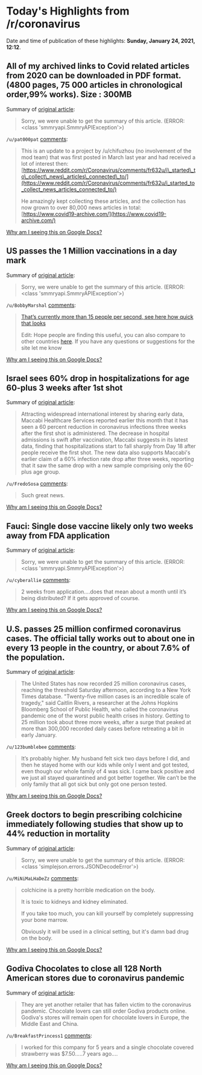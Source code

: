 # Today's Highlights from /r/coronavirus

Date and time of publication of these highlights: **Sunday, January 24, 2021, 12:12**.

## All of my archived links to Covid related articles from 2020 can be downloaded in PDF format.(4800 pages, 75 000 articles in chronological order,99% works). Size : 300MB

Summary of [original article](https://drive.google.com/drive/folders/1zpl53VY58-i14tFO3iDo-oH082cTHJVf?usp=sharing):

> Sorry, we were unable to get the summary of this article. (ERROR: <class 'smmryapi.SmmryAPIException'>)

`/u/pat000pat` [comments](https://www.reddit.com/r/Coronavirus/comments/l3n62h/all_of_my_archived_links_to_covid_related/):

> This is an update to a project by /u/chifuzhou (no involvement of the mod team) that was first posted in March last year and had received a lot of interest then: [https://www.reddit.com/r/Coronavirus/comments/fr632u/i\_started\_to\_collect\_news\_articles\_connected\_to/](https://www.reddit.com/r/Coronavirus/comments/fr632u/i_started_to_collect_news_articles_connected_to/)
> 
> He amazingly kept collecting these articles, and the collection has now grown to over 80,000 news articles in total: [https://www.covid19-archive.com/](https://www.covid19-archive.com/)

[Why am I seeing this on Google Docs?](https://docs.google.com/document/d/1Dc6We63vOXIZsc0op-Bt4abqkYjXzOigalQqFxmvvbM/edit?usp=sharing)

## US passes the 1 Million vaccinations in a day mark

Summary of [original article](https://ourworldindata.org/grapher/daily-covid-19-vaccination-doses?tab=chart&stackMode=absolute&time=earliest..latest&region=World):

> Sorry, we were unable to get the summary of this article. (ERROR: <class 'smmryapi.SmmryAPIException'>)

`/u/BobbyMarshal` [comments](https://www.reddit.com/r/Coronavirus/comments/l3yjcc/us_passes_the_1_million_vaccinations_in_a_day_mark/):

> [That’s currently more than 15 people per second, see here how quick that looks](https://covidvax.live/location/usa)
> 
> Edit: Hope people are finding this useful, you can also compare to other countries [here](https://covidvax.live). If you have any questions or suggestions for the site let me know

[Why am I seeing this on Google Docs?](https://docs.google.com/document/d/1Dc6We63vOXIZsc0op-Bt4abqkYjXzOigalQqFxmvvbM/edit?usp=sharing)

## Israel sees 60% drop in hospitalizations for age 60-plus 3 weeks after 1st shot

Summary of [original article](https://www.timesofisrael.com/israel-sees-60-drop-in-hospitalizations-for-over-60s-in-weeks-after-vaccination/):

> Attracting widespread international interest by sharing early data, Maccabi Healthcare Services reported earlier this month that it has seen a 60 percent reduction in coronavirus infections three weeks after the first shot is administered. The decrease in hospital admissions is swift after vaccination, Maccabi suggests in its latest data, finding that hospitalizations start to fall sharply from Day 18 after people receive the first shot. The new data also supports Maccabi's earlier claim of a 60% infection rate drop after three weeks, reporting that it saw the same drop with a new sample comprising only the 60-plus age group.

`/u/FredoSosa` [comments](https://www.reddit.com/r/Coronavirus/comments/l4152d/israel_sees_60_drop_in_hospitalizations_for_age/):

> Such great news.

[Why am I seeing this on Google Docs?](https://docs.google.com/document/d/1Dc6We63vOXIZsc0op-Bt4abqkYjXzOigalQqFxmvvbM/edit?usp=sharing)

## Fauci: Single dose vaccine likely only two weeks away from FDA application

Summary of [original article](https://www.msnbc.com/rachel-maddow/watch/fauci-single-dose-vaccine-likely-only-two-weeks-away-from-fda-application-99904070001):

> Sorry, we were unable to get the summary of this article. (ERROR: <class 'smmryapi.SmmryAPIException'>)

`/u/cyberallie` [comments](https://www.reddit.com/r/Coronavirus/comments/l3joeu/fauci_single_dose_vaccine_likely_only_two_weeks/):

> 2 weeks from application....does that mean about a month until it’s being distributed? If it gets approved of course.

[Why am I seeing this on Google Docs?](https://docs.google.com/document/d/1Dc6We63vOXIZsc0op-Bt4abqkYjXzOigalQqFxmvvbM/edit?usp=sharing)

## U.S. passes 25 million confirmed coronavirus cases. The official tally works out to about one in every 13 people in the country, or about 7.6% of the population.

Summary of [original article](https://www.boston.com/news/national-news/2021/01/24/u-s-passes-25-million-confirmed-coronavirus-cases):

> The United States has now recorded 25 million coronavirus cases, reaching the threshold Saturday afternoon, according to a New York Times database. "Twenty-five million cases is an incredible scale of tragedy," said Caitlin Rivers, a researcher at the Johns Hopkins Bloomberg School of Public Health, who called the coronavirus pandemic one of the worst public health crises in history. Getting to 25 million took about three more weeks, after a surge that peaked at more than 300,000 recorded daily cases before retreating a bit in early January.

`/u/123bumblebee` [comments](https://www.reddit.com/r/Coronavirus/comments/l3z068/us_passes_25_million_confirmed_coronavirus_cases/):

> It’s probably higher. My husband felt sick two days before I did, and then he stayed home with our kids while only I went and got tested, even though our whole family of 4 was sick. I came back positive and we just all stayed quarantined and got better together. We can’t be the only family that all got sick but only got one person tested.

[Why am I seeing this on Google Docs?](https://docs.google.com/document/d/1Dc6We63vOXIZsc0op-Bt4abqkYjXzOigalQqFxmvvbM/edit?usp=sharing)

## Greek doctors to begin prescribing colchicine immediately following studies that show up to 44% reduction in mortality

Summary of [original article](https://www.news247.gr/ygeia/koronoios-sti-machi-kai-i-kolchikini-se-poioys-astheneis-tha-chorigeitai.9120874.html):

> Sorry, we were unable to get the summary of this article. (ERROR: <class 'simplejson.errors.JSONDecodeError'>)

`/u/MiNiMaLHaDeZz` [comments](https://www.reddit.com/r/Coronavirus/comments/l3ycgl/greek_doctors_to_begin_prescribing_colchicine/):

> colchicine is a pretty horrible medication on the body.
> 
> It is toxic to kidneys and kidney eliminated.
> 
> If you take too much, you can kill yourself by completely suppressing your bone marrow.
> 
> Obviously it will be used in a clinical setting, but it's damn bad drug on the body.

[Why am I seeing this on Google Docs?](https://docs.google.com/document/d/1Dc6We63vOXIZsc0op-Bt4abqkYjXzOigalQqFxmvvbM/edit?usp=sharing)

## Godiva Chocolates to close all 128 North American stores due to coronavirus pandemic

Summary of [original article](https://abc13.com/godiva-chocolates-closing-stores/9941539/):

> They are yet another retailer that has fallen victim to the coronavirus pandemic. Chocolate lovers can still order Godiva products online. Godiva's stores will remain open for chocolate lovers in Europe, the Middle East and China.

`/u/BreakfastPrincess1` [comments](https://www.reddit.com/r/Coronavirus/comments/l40khs/godiva_chocolates_to_close_all_128_north_american/):

> I worked for this company for 5 years and a single chocolate covered strawberry was $7.50.....7 years ago....

[Why am I seeing this on Google Docs?](https://docs.google.com/document/d/1Dc6We63vOXIZsc0op-Bt4abqkYjXzOigalQqFxmvvbM/edit?usp=sharing)

